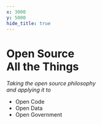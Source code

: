 ```yaml
---
x: 3000
y: 5000
hide_title: true
---
```


# Open Source <Br /> All the Things

*Taking the open source philosophy <br /> and applying it to*

* Open Code
* Open Data
* Open Government